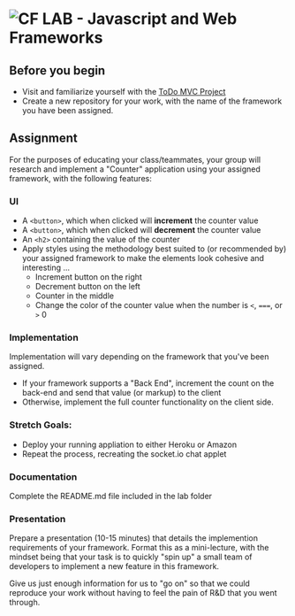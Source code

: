 ![CF](http://i.imgur.com/7v5ASc8.png) LAB - Javascript and Web Frameworks
=========================================================================


## Before you begin
* Visit and familiarize yourself with the [ToDo MVC Project](http://todomvc.com)
* Create a new repository for your work, with the name of the framework you have been assigned.

## Assignment
For the purposes of educating your class/teammates, your group will research and implement a "Counter" application using your assigned framework, with the following features:

### UI
* A `<button>`, which when clicked will **increment** the counter value
* A `<button>`, which when clicked will **decrement** the counter value
* An `<h2>` containing the value of the counter
* Apply styles using the methodology best suited to (or recommended by) your assigned framework to make the elements look cohesive and interesting ...
  * Increment button on the right
  * Decrement button on the left
  * Counter in the middle
  * Change the color of the counter value when the number is `<`, `===`, or `>` 0

### Implementation
Implementation will vary depending on the framework that you've been assigned.
* If your framework supports a "Back End", increment the count on the back-end and send that value (or markup) to the client
* Otherwise, implement the full counter functionality on the client side.


### Stretch Goals:
* Deploy your running appliation to either Heroku or Amazon
* Repeat the process, recreating the socket.io chat applet


###  Documentation
Complete the README.md file included in the lab folder

### Presentation
Prepare a presentation (10-15 minutes) that details the implemention requirements of your framework. Format this as a mini-lecture, with the mindset being that your task is to quickly "spin up" a small team of developers to implement a new feature in this framework.

Give us just enough information for us to "go on" so that we could reproduce your work without having to feel the pain of R&D that you went through.
